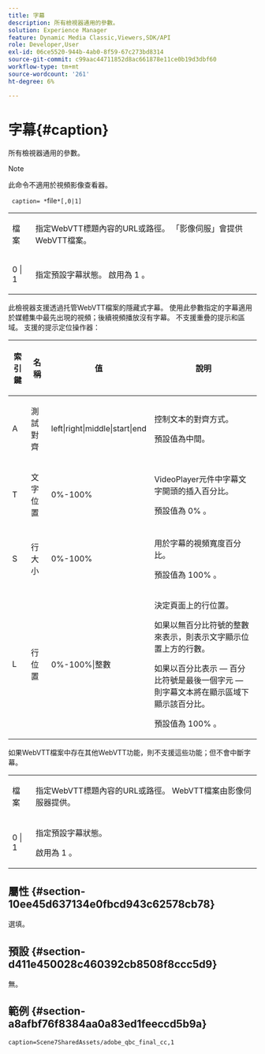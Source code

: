 ```yaml
---
title: 字幕
description: 所有檢視器通用的參數。
solution: Experience Manager
feature: Dynamic Media Classic,Viewers,SDK/API
role: Developer,User
exl-id: 06ce5520-944b-4ab0-8f59-67c273bd8314
source-git-commit: c99aac44711852d8ac661878e11ce0b19d3dbf60
workflow-type: tm+mt
source-wordcount: '261'
ht-degree: 6%

---
```


# 字幕{#caption}

所有檢視器通用的參數。

>[!NOTE]
>
>此命令不適用於視頻影像查看器。

` caption= *`file`*[,0|1]`

<table id="table_9B98C97485DD4DEB8A6ECBCE8DF6B886"> 
 <tbody> 
  <tr> 
   <td colname="col1"> <p> <span class="codeph"> <span class="varname"> 檔案  </span> </span> </p> </td> 
   <td colname="col2"> <p> 指定WebVTT標題內容的URL或路徑。 「影像伺服」會提供WebVTT檔案。 </p> </td> 
  </tr> 
  <tr> 
   <td colname="col1"> <p> <span class="codeph"> 0 | 1 </span> </p> </td> 
   <td colname="col2"> <p> 指定預設字幕狀態。 啟用為<span class="codeph"> 1 </span>。 </p> </td> 
  </tr> 
 </tbody> 
</table>

此檢視器支援透過托管WebVTT檔案的隱藏式字幕。 使用此參數指定的字幕適用於媒體集中最先出現的視頻；後續視頻播放沒有字幕。 不支援重疊的提示和區域。 支援的提示定位操作器：

<table id="table_E752D7D8C1AA40C6B8A7057D2BB379C1"> 
 <thead> 
  <tr> 
   <th colname="col1" class="entry"> <p>索引鍵 </p> </th> 
   <th colname="col2" class="entry"> <p>名稱 </p> </th> 
   <th colname="col3" class="entry"> <p>值 </p> </th> 
   <th colname="col4" class="entry"> <p>說明 </p> </th> 
  </tr> 
 </thead>
 <tbody> 
  <tr> 
   <td colname="col1"> <p> <span class="codeph"> A </span> </p> </td> 
   <td colname="col2"> <p>測試對齊 </p> </td> 
   <td colname="col3"> <p> <span class="codeph"> left|right|middle|start|end  </span> </p> </td> 
   <td colname="col4"> <p> 控制文本的對齊方式。 </p> <p>預設值為<span class="codeph">中間</span>。 </p> </td> 
  </tr> 
  <tr> 
   <td colname="col1"> <p> <span class="codeph"> T </span> </p> </td> 
   <td colname="col2"> <p>文字位置 </p> </td> 
   <td colname="col3"> <p> 0%-100% </p> </td> 
   <td colname="col4"> <p> VideoPlayer元件中字幕文字開頭的插入百分比。 </p> <p>預設值為<span class="codeph"> 0% </span>。 </p> </td> 
  </tr> 
  <tr> 
   <td colname="col1"> <p> <span class="codeph"> S  </span> </p> </td> 
   <td colname="col2"> <p>行大小 </p> </td> 
   <td colname="col3"> <p> 0%-100% </p> </td> 
   <td colname="col4"> <p> 用於字幕的視頻寬度百分比。 </p> <p>預設值為<span class="codeph"> 100% </span>。 </p> </td> 
  </tr> 
  <tr> 
   <td colname="col1"> <p> <span class="codeph"> L </span> </p> </td> 
   <td colname="col2"> <p>行位置 </p> </td> 
   <td colname="col3"> <p> 0%-100%|整數 </p> </td> 
   <td colname="col4"> <p> 決定頁面上的行位置。 </p> <p>如果以無百分比符號的整數來表示，則表示文字顯示位置上方的行數。 </p> <p>如果以百分比表示 — 百分比符號是最後一個字元 — 則字幕文本將在顯示區域下顯示該百分比。 </p> <p>預設值為<span class="codeph"> 100% </span>。 </p> </td> 
  </tr> 
 </tbody> 
</table>

如果WebVTT檔案中存在其他WebVTT功能，則不支援這些功能；但不會中斷字幕。

<table id="table_CB7B4DFC6B654AECA1AF6594E3FD5C46"> 
 <tbody> 
  <tr> 
   <td colname="col1"> <p> <span class="codeph"> <span class="varname"> 檔案  </span> </span> </p> </td> 
   <td colname="col2"> <p> 指定WebVTT標題內容的URL或路徑。 WebVTT檔案由影像伺服器提供。 </p> </td> 
  </tr> 
  <tr> 
   <td colname="col1"> <p> <span class="codeph"> 0 | 1 </span> </p> </td> 
   <td colname="col2"> <p> 指定預設字幕狀態。 </p> <p>啟用為<span class="codeph"> 1 </span>。 </p> </td> 
  </tr> 
 </tbody> 
</table>

## 屬性 {#section-10ee45d637134e0fbcd943c62578cb78}

選填。

## 預設 {#section-d411e450028c460392cb8508f8ccc5d9}

無。

## 範例 {#section-a8afbf76f8384aa0a83ed1feeccd5b9a}

```
caption=Scene7SharedAssets/adobe_qbc_final_cc,1
```
